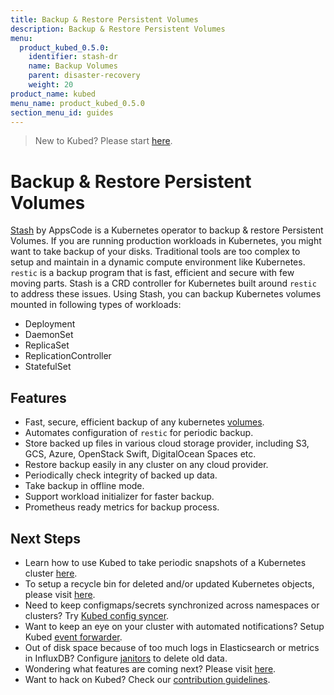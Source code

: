 ```yaml
---
title: Backup & Restore Persistent Volumes
description: Backup & Restore Persistent Volumes
menu:
  product_kubed_0.5.0:
    identifier: stash-dr
    name: Backup Volumes
    parent: disaster-recovery
    weight: 20
product_name: kubed
menu_name: product_kubed_0.5.0
section_menu_id: guides
---
```


> New to Kubed? Please start [here](/products/kubed/0.5.0/concepts/README).

# Backup & Restore Persistent Volumes

[Stash](https://appscode.com/products/stash) by AppsCode is a Kubernetes operator to backup & restore Persistent Volumes. If you are running production workloads in Kubernetes, you might want to take backup of your disks. Traditional tools are too complex to setup and maintain in a dynamic compute environment like Kubernetes. `restic` is a backup program that is fast, efficient and secure with few moving parts. Stash is a CRD controller for Kubernetes built around `restic` to address these issues. Using Stash, you can backup Kubernetes volumes mounted in following types of workloads:

- Deployment
- DaemonSet
- ReplicaSet
- ReplicationController
- StatefulSet

## Features
 - Fast, secure, efficient backup of any kubernetes [volumes](https://kubernetes.io/docs/concepts/storage/volumes/).
 - Automates configuration of `restic` for periodic backup.
 - Store backed up files in various cloud storage provider, including S3, GCS, Azure, OpenStack Swift, DigitalOcean Spaces etc.
 - Restore backup easily in any cluster on any cloud provider.
 - Periodically check integrity of backed up data.
 - Take backup in offline mode.
 - Support workload initializer for faster backup.
 - Prometheus ready metrics for backup process.

## Next Steps
 - Learn how to use Kubed to take periodic snapshots of a Kubernetes cluster [here](/products/kubed/0.5.0/guides/disaster-recovery/cluster-snapshot).
 - To setup a recycle bin for deleted and/or updated Kubernetes objects, please visit [here](/products/kubed/0.5.0/guides/disaster-recovery/recycle-bin).
 - Need to keep configmaps/secrets synchronized across namespaces or clusters? Try [Kubed config syncer](/products/kubed/0.5.0/guides/config-syncer/).
 - Want to keep an eye on your cluster with automated notifications? Setup Kubed [event forwarder](/products/kubed/0.5.0/guides/cluster-events/).
 - Out of disk space because of too much logs in Elasticsearch or metrics in InfluxDB? Configure [janitors](/products/kubed/0.5.0/guides/janitors) to delete old data.
 - Wondering what features are coming next? Please visit [here](/products/kubed/0.5.0/roadmap).
 - Want to hack on Kubed? Check our [contribution guidelines](/products/kubed/0.5.0/CONTRIBUTING).
